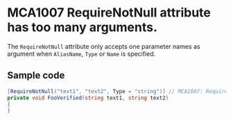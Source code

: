 # MCA1007 RequireNotNull attribute has too many arguments.

The `RequireNotNull` attribute only accepts one parameter names as argument when `AliasName`, `Type` or `Name` is specified.

## Sample code

```cs
[RequireNotNull("text1", "text2", Type = "string")] // MCA1007: RequireNotNull attribute has too many arguments.
private void FooVerified(string text1, string text2)
{
}
```

